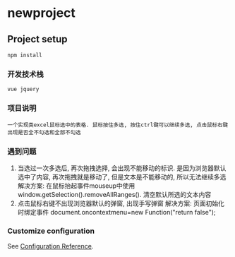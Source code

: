 # newproject

## Project setup
```
npm install
```

### 开发技术栈
```
vue jquery
```

### 项目说明
```
一个实现类excel鼠标选中的表格. 鼠标按住多选, 按住ctrl键可以继续多选, 点击鼠标右键出现是否全不勾选和全部不勾选
```

### 遇到问题
1.  当选过一次多选后, 再次拖拽选择, 会出现不能移动的标识. 
    是因为浏览器默认选中了内容, 再次拖拽就是移动了, 但是文本是不能移动的, 所以无法继续多选
    解决方案: 在鼠标抬起事件mouseup中使用window.getSelection().removeAllRanges(). 清空默认所选的文本内容
2.  点击鼠标右键不出现浏览器默认的弹窗, 出现手写弹窗
    解决方案: 页面初始化时绑定事件 document.oncontextmenu=new Function("return false");

### Customize configuration
See [Configuration Reference](https://cli.vuejs.org/config/).
